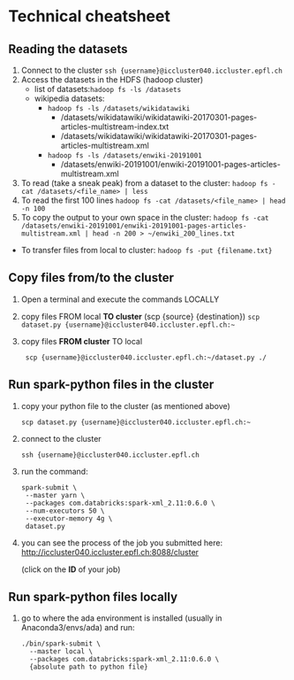 # Technical cheatsheet

## Reading the datasets

1. Connect to the cluster `ssh {username}@iccluster040.iccluster.epfl.ch`
2. Access the datasets in the HDFS (hadoop cluster)
   - list of datasets:`hadoop fs -ls /datasets`
   - wikipedia datasets: 
     - `hadoop fs -ls /datasets/wikidatawiki`
       - /datasets/wikidatawiki/wikidatawiki-20170301-pages-articles-multistream-index.txt
       - /datasets/wikidatawiki/wikidatawiki-20170301-pages-articles-multistream.xml
     - `hadoop fs -ls /datasets/enwiki-20191001`
       - /datasets/enwiki-20191001/enwiki-20191001-pages-articles-multistream.xml
3. To read (take a sneak peak) from a dataset to the cluster: `hadoop fs -cat /datasets/<file_name> | less`
4. To  read the first 100 lines `hadoop fs -cat /datasets/<file_name> | head -n 100`
5. To copy the output to your own space in the cluster: `hadoop fs -cat /datasets/enwiki-20191001/enwiki-20191001-pages-articles-multistream.xml | head -n 200 > ~/enwiki_200_lines.txt`

- To transfer files from local to cluster:
`hadoop fs -put {filename.txt}  `




## Copy files from/to the cluster

1. Open a terminal and execute the commands LOCALLY

2. copy files FROM local **TO cluster** (scp {source} {destination})
   `scp dataset.py {username}@iccluster040.iccluster.epfl.ch:~`

3. copy files **FROM cluster** TO local

   ` scp {username}@iccluster040.iccluster.epfl.ch:~/dataset.py ./`



## Run spark-python files in the cluster 

1. copy your python file to the cluster (as mentioned above)

   `scp dataset.py {username}@iccluster040.iccluster.epfl.ch:~`

2. connect to the cluster

   `ssh {username}@iccluster040.iccluster.epfl.ch`

3. run the command:

   ```
   spark-submit \
    --master yarn \
    --packages com.databricks:spark-xml_2.11:0.6.0 \
    --num-executors 50 \
    --executor-memory 4g \
    dataset.py 
   ```

4. you can see the process of the job you submitted here: http://iccluster040.iccluster.epfl.ch:8088/cluster

   (click on the **ID** of your job)

## Run spark-python files locally

1. go to where the ada environment is installed (usually in Anaconda3/envs/ada) and run:

   ```
   ./bin/spark-submit \
     --master local \
     --packages com.databricks:spark-xml_2.11:0.6.0 \
     {absolute path to python file}   
   ```

   
